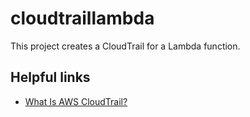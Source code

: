 # cloudtraillambda

This project creates a CloudTrail for a Lambda function.

## Helpful links

- [What Is AWS CloudTrail?][1]

[1]: https://docs.aws.amazon.com/awscloudtrail/latest/userguide/cloudtrail-user-guide.html